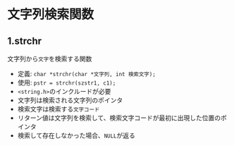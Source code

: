 # 文字列検索関数

## 1.strchr
文字列から`文字`を検索する関数
- 定義: `char *strchr(char *文字列, int 検索文字);`
- 使用: `pstr = strchr(szstr1, c1);`
- `<string.h>`のインクルードが必要
- 文字列は検索される文字列のポインタ
- 検索文字は検索する`文字コード`
- リターン値は文字列を検索して、検索文字コードが最初に出現した位置のポインタ
- 検索して存在しなかった場合、`NULL`が返る

